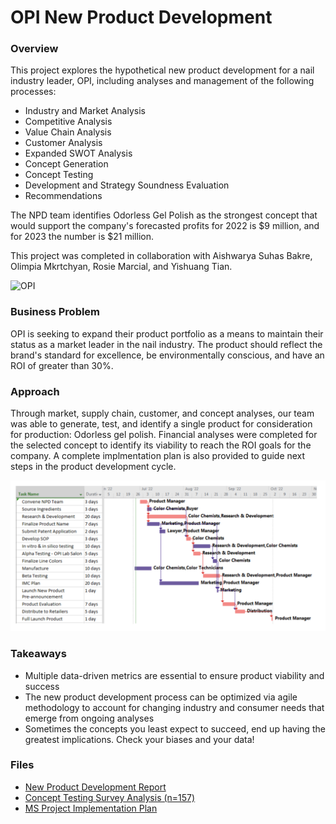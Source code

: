 # OPI New Product Development
### Overview
This project explores the hypothetical new product development for a nail industry leader, OPI, including analyses and management of the following processes: 
- Industry and Market Analysis
- Competitive Analysis
- Value Chain Analysis
- Customer Analysis
- Expanded SWOT Analysis
- Concept Generation
- Concept Testing
- Development and Strategy Soundness Evaluation
- Recommendations

The NPD team identifies Odorless Gel Polish as the strongest concept that would support the company's forecasted profits for 2022 is $9 million, and for 2023 the number is $21 million.

This project was completed in collaboration with Aishwarya Suhas Bakre, Olimpia Mkrtchyan, Rosie Marcial, and Yishuang Tian.

![OPI](https://images.unsplash.com/photo-1554057009-c6911ad8ef2c?ixlib=rb-1.2.1&ixid=MnwxMjA3fDB8MHxwaG90by1wYWdlfHx8fGVufDB8fHx8&auto=format&fit=crop&w=1740&q=80)

### Business Problem 
OPI is seeking to expand their product portfolio as a means to maintain their status as a market leader in the nail industry. The product should reflect the brand's standard for excellence, be environmentally conscious, and have an ROI of greater than 30%.

### Approach 
Through market, supply chain, customer, and concept analyses, our team was able to generate, test, and identify a single product for consideration for production: Odorless gel polish. Financial analyses were completed for the selected concept to identify its viability to reach the ROI goals for the company. A complete implmentation plan is also provided to guide next steps in the product development cycle.

![Gantt Chart](https://github.com/lopezaly/OPI_new_product_development/blob/main/gantt.PNG)

### Takeaways
- Multiple data-driven metrics are essential to ensure product viability and success
- The new product development process can be optimized via agile methodology to account for changing industry and consumer needs that emerge from ongoing analyses
- Sometimes the concepts you least expect to succeed, end up having the greatest implications. Check your biases and your data!

### Files
- [New Product Development Report](https://github.com/lopezaly/OPI_new_product_development/blob/main/Final%20NPD%20Group%20Project%20-%20OPI.pdf)
- [Concept Testing Survey Analysis (n=157)](https://github.com/lopezaly/OPI_new_product_development/blob/main/NPD%20-%20Survey%20Analysis.ipynb)
- [MS Project Implementation Plan](https://github.com/lopezaly/OPI_new_product_development/blob/main/NPD-OPI-odorless-gel.mpp)

